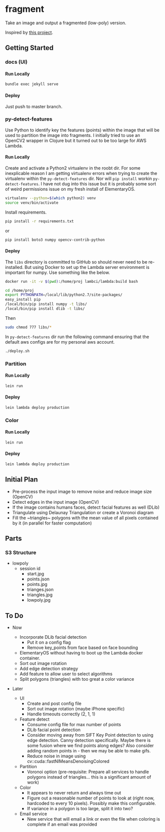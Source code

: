# fragment

Take an image and output a fragmented (low-poly) version.

Inspired by [this project](https://github.com/ghostwriternr/lowpolify/blob/master/scripts/lowpolify.py).

## Getting Started

### docs (UI)

#### Run Locally

```bash
bundle exec jekyll serve
```

#### Deploy

Just push to master branch.

### py-detect-features

Use Python to identify key the features (points) within the image that will be used to partition the image into fragments. I initially tried to use an OpenCV2 wrapper in Clojure but it turned out to be too large for AWS Lambda.

#### Run Locally

Create and activate a Python2 virtualenv in the roobt dir. For some inexplicable reason I am getting virtualenv errors when trying to create the virtualenv within the `py-detect-features` dir. Nor will `pip install` workin `py-detect-features`. I have not dug into this issue but it is probably some sort of weird permissions issue on my fresh install of ElementaryOS.

```bash
virtualenv --python=$(which python2) venv
source venv/bin/activate
```

Install requirements.

```bash
pip install -r requirements.txt
```

or

```bash
pip install boto3 numpy opencv-contrib-python
```

#### Deploy

The `libs` directory is committed to GitHub so should never need to be re-installed. But using Docker to set up the Lambda server environment is important for numpy. Use something like the below.

```bash
docker run -it -v $(pwd):/home/proj lambci/lambda:build bash

cd /home/proj
export PYTHONPATH=/local/lib/python2.7/site-packages/
easy_install pip
/local/bin/pip install numpy -t libs/
/local/bin/pip install dlib -t libs/
```

Then

```bash
sudo chmod 777 libs/*
```

In `py-detect-features` dir run the following command ensuring that the default aws configs are for my personal aws account.

```bash
./deploy.sh
```

### Partition

#### Run Locally

```bash
lein run
```

#### Deploy

```bash
lein lambda deploy production
```

### Color

#### Run Locally

```bash
lein run
```

#### Deploy

```bash
lein lambda deploy production
```

## Initial Plan

- Pre-process the input image to remove noise and reduce image size (OpenCV)
- Detect edges in the input image (OpenCV)
- If the image contains humans faces, detect facial features as well (DLib)
- Triangulate using Delaunay Triangulation or create a Voronoi diagram
- Fill the ~triangles~ polygons with the mean value of all pixels contained by it (in parallel for faster computation)

## Parts

### S3 Structure

- lowpoly
  - session id
    - start.jpg
    - points.json
    - points.jpg
    - trianges.json
    - triangles.jpg
    - lowpoly.jpg

## To Do

- Now
  - Incorporate DLib facial detection
    - Put it on a config flag
    - Remove key_points from face based on face bounding
  - ElementaryOS without having to boot up the Lambda docker container.
  - Sort out image rotation
  - Add edge detection strategy
  - Add feature to allow user to select algorithms
  - Split polygons (triangles) with too great a color variance

- Later
  - UI
    - Create and post config file
    - Sort out image rotation (maybe iPhone specific)
    - Handle timeouts correctly (2, 1, 1)
  - Feature detect
    - Consume config file for max number of points
    - DLib facial point detection
    - Consider moving away from SIFT Key Point detection to using edge detection. Canny detection specifically. Maybe there is some fusion where we find points along edges? Also consider adding random points in - then we may be able to make gifs.
    - Reduce noise in image using cv::cuda::fastNlMeansDenoisingColored
  - Partition
    - Voronoi option (pre-requisite: Prepare all services to handle polygons instead of triangles... this is a significant amount of work)
  - Color
    - It appears to never return and always time out
    - Figure out a reasonable number of points to look at (right now, hardcoded to every 10 pixels). Possibly make this configurable.
    - If variance in a polygon is too large, split it into two?
  - Email service
    - New service that will email a link or even the file when coloring is complete if an email was provided
